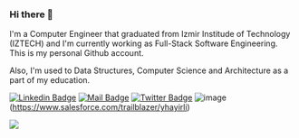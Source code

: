 ### Hi there 👋

I'm a Computer Engineer that graduated from Izmir Institude of Technology (IZTECH) and I'm currently working as Full-Stack Software Engineering. This is my personal Github account.

Also, I'm used to Data Structures, Computer Science and Architecture as a part of my education.

[![Linkedin Badge](https://img.shields.io/badge/linkedin-%230077B5.svg?&style=for-the-badge&logo=linkedin&logoColor=white)](https://www.linkedin.com/in/yusufhayirli/)
[![Mail Badge](https://img.shields.io/badge/email-c14438?style=for-the-badge&logo=Gmail&logoColor=white&link=mailto:yusufhayirli@gmail.com)](mailto:yusufhayirli@gmail.com)
[![Twitter Badge](https://img.shields.io/badge/twitter-1DA1F2?style=for-the-badge&logo=twitter&logoColor=white)](https://twitter.com/pensarnada)
![image](https://img.shields.io/badge/Salesforce-00A1E0?style=for-the-badge&logo=Salesforce&logoColor=white)(https://www.salesforce.com/trailblazer/yhayirli)

![](https://komarev.com/ghpvc/?username=your-github-yusufhayirli&label=Profile+Views&style=flat&color=brightgreen)
